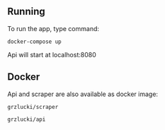 ## Running

To run the app, type command:
```
docker-compose up
```
Api will start at localhost:8080

## Docker

Api and scraper are also available as docker image:
```
grzlucki/scraper
```
```
grzlucki/api
```
